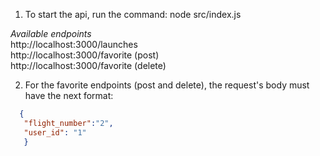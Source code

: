 1. To start the api, run the command:
   node src/index.js

_Available endpoints_ <br/>
http://localhost:3000/launches <br/>
http://localhost:3000/favorite (post)<br/>
http://localhost:3000/favorite (delete)<br/>

2. For the favorite endpoints (post and delete), the request's body must have the next format:
```json
  {
   "flight_number":"2",
   "user_id": "1"
   }
```
